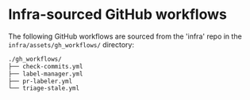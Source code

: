 # Infra-sourced GitHub workflows

The following GitHub workflows are sourced from the 'infra' repo in the `infra/assets/gh_workflows/` directory:

```bash
./gh_workflows/
├── check-commits.yml
├── label-manager.yml
├── pr-labeler.yml
└── triage-stale.yml
```
